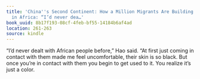 ```yaml
---
title: 'China''s Second Continent: How a Million Migrants Are Building a New Empire
  in Africa: “I’d never dea…'
book_uuid: 8b17f193-08cf-4feb-bf55-14184b6af4ad
location: 261-263
source: kindle
---
```


“I’d never dealt with African people before,” Hao said. “At first just coming in contact with them made me feel uncomfortable, their skin is so black. But once you’re in contact with them you begin to get used to it. You realize it’s just a color.